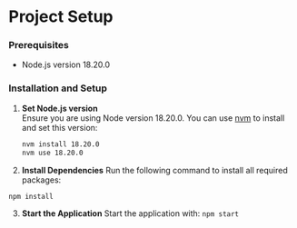 # Project Setup

### Prerequisites
- Node.js version 18.20.0

### Installation and Setup

1. **Set Node.js version**  
   Ensure you are using Node version 18.20.0. You can use [nvm](https://github.com/nvm-sh/nvm) to install and set this version:
   ```bash
   nvm install 18.20.0
   nvm use 18.20.0

2. **Install Dependencies**
Run the following command to install all required packages:

`npm install`

3. **Start the Application**
Start the application with: `npm start`